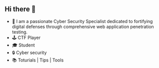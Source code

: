 ## Hi there 👋

- 🌱 I am a passionate Cyber Security Specialist dedicated to fortifying digital defenses through comprehensive web application penetration testing.
- 🕹️ CTF Player
- 🎓 Student
- 🔒 Cyber security 
- 📚 Toturials | Tips | Tools
<!-- - 👯 I’m looking to collaborate on ...
- 🤔 I’m looking for help with ...
- 💬 Ask me about ...
- 📫 How to reach me: ...
- 😄 Pronouns: ...
- ⚡ Fun fact: ...

->
